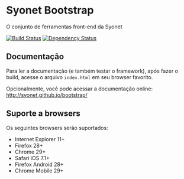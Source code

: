 # Syonet Bootstrap
O conjunto de ferramentas front-end da Syonet

[![Build Status](http://img.shields.io/travis/Syonet/bootstrap.svg?style=flat)](https://travis-ci.org/Syonet/bootstrap)
[![Dependency Status](http://img.shields.io/david/dev/Syonet/bootstrap.svg?style=flat)](https://david-dm.org/Syonet/bootstrap#info=devDependencies)

## Documentação
Para ler a documentação (e também testar o framework), após fazer o build, acesse o arquivo `index.html` em seu browser favorito.

Opcionalmente, você pode acessar a documentação online:
http://syonet.github.io/bootstrap/

## Suporte a browsers
Os seguintes browsers serão suportados:
* Internet Explorer 11+
* Firefox 28+
* Chrome 29+
* Safari iOS 7.1+
* Firefox Android 28+
* Chrome Mobile 29+
